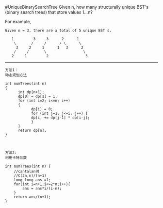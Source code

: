 #UniqueBinarySearchTree
Given n, how many structurally unique BST's (binary search trees) that store values 1...n?

For example,
```
Given n = 3, there are a total of 5 unique BST's.

   1         3     3      2      1
    \       /     /      / \      \
     3     2     1      1   3      2
    /     /       \                 \
   2     1         2                 3
```


---


```
方法1：
动态规划方法

int numTrees(int n)
{
      int dp[n+1];
      dp[0] = dp[1] = 1;
      for (int i=2; i<=n; i++)
      {
            dp[i] = 0;
            for (int j=1; j<=i; j++) {
            dp[i] += dp[j-1] * dp[i-j];
            }
      }
      return dp[n];
}



方法2:
利用卡特兰数

int numTrees(int n) {
    //cantalan树
    //C(2n,n)/(n+1)
    long long ans =1;
    for(int i=n+1;i<=2*n;i++){
        ans = ans*i/(i-n);
    }
    return ans/(n+1);
}
```